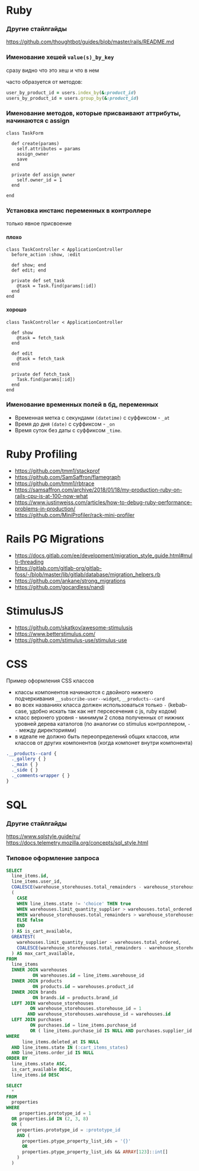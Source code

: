 # Ruby
### Другие стайлгайды
https://github.com/thoughtbot/guides/blob/master/rails/README.md

### Именование хешей `value(s)_by_key`

сразу видно что это хеш и что в нем

часто образуется от методов:

```ruby
user_by_product_id = users.index_by(&:product_id)
users_by_product_id = users.group_by(&:product_id)
```

### Именование методов, которые присваивают аттрибуты, начинаются с assign

```
class TaskForm
  
  def create(params)
    self.attributes = params
    assign_owner
    save
  end
  
  private def assign_owner
    self.owner_id = 1
  end

end
```


### Установка инстанс переменных в контроллере
только явное присвоение

#### плохо
```
class TaskController < ApplicationController
  before_action :show, :edit
  
  def show; end
  def edit; end
  
  private def set_task
    @task = Task.find(params[:id])
  end
end
```

#### хорошо
```
class TaskController < ApplicationController
  
  def show
    @task = fetch_task
  end
  
  def edit
    @task = fetch_task
  end
  
  private def fetch_task
    Task.find(params[:id])
  end
end
```

### Именование временных полей в бд, переменных
- Временная метка с секундами `(datetime)` с суффиксом  - `_at`
- Время до дня `(date)` с суффиксом - `_on`
- Время суток без даты с суффиксом `_time`.

# Ruby Profiling

- https://github.com/tmm1/stackprof
- https://github.com/SamSaffron/flamegraph
- https://github.com/tmm1/rbtrace
- https://samsaffron.com/archive/2018/01/18/my-production-ruby-on-rails-cpu-is-at-100-now-what
- https://www.justinweiss.com/articles/how-to-debug-ruby-performance-problems-in-production/
- https://github.com/MiniProfiler/rack-mini-profiler

# Rails PG Migrations
- https://docs.gitlab.com/ee/development/migration_style_guide.html#multi-threading
- https://gitlab.com/gitlab-org/gitlab-foss/-/blob/master/lib/gitlab/database/migration_helpers.rb
- https://github.com/ankane/strong_migrations
- https://github.com/gocardless/nandi


# StimulusJS
- https://github.com/skatkov/awesome-stimulusjs
- https://www.betterstimulus.com/
- https://github.com/stimulus-use/stimulus-use

# CSS
Пример оформления CSS классов
- классы компонентов начинаются с двойного нижнего подчеркивания `__subscribe-user--widget`, `__products--card`
- во всех названиях класса должен использоваться только `-` (kebab-case, удобно искать так как нет персесечения с js, ruby кодом)
- класс верхнего уровня - минимум 2 слова полученных от нижних уровней дерева каталогов (по аналогии со stimulus контроллером, `--` между директориями)
- в идеале не должно быть переопределений общих классов, или классов от других компонентов (когда компонет внутри компонента)

```scss
.__products--card {
  ._gallery { }
  ._main { }
  ._side { }
  ._comments-wrapper { }
}
```

# SQL
### Другие стайлгайды
https://www.sqlstyle.guide/ru/
https://docs.telemetry.mozilla.org/concepts/sql_style.html

### Типовое оформление запроса

```sql
SELECT
  line_items.id,
  line_items.user_id,
  COALESCE(warehouse_storehouses.total_remainders - warehouse_storehouses.total_in_delivery, 0) AS available_main_storehouse,
  (
    CASE
    WHEN line_items.state != 'choice' THEN true
    WHEN warehouses.limit_quantity_supplier > warehouses.total_ordered THEN true
    WHEN warehouse_storehouses.total_remainders > warehouse_storehouses.total_in_delivery THEN true
    ELSE false
    END
  ) AS is_cart_available,
  GREATEST(
    warehouses.limit_quantity_supplier - warehouses.total_ordered,
    COALESCE(warehouse_storehouses.total_remainders - warehouse_storehouses.total_in_delivery, 0)
  ) AS max_cart_available,
FROM
  line_items
  INNER JOIN warehouses
          ON warehouses.id = line_items.warehouse_id
  INNER JOIN products
          ON products.id = warehouses.product_id
  INNER JOIN brands
          ON brands.id = products.brand_id
  LEFT JOIN warehouse_storehouses
         ON warehouse_storehouses.storehouse_id = 1
        AND warehouse_storehouses.warehouse_id = warehouses.id
  LEFT JOIN purchases
         ON purchases.id = line_items.purchase_id
         OR ( line_items.purchase_id IS NULL AND purchases.supplier_id = products.supplier_id AND purchases.state = 'created' )
WHERE
      line_items.deleted_at IS NULL
  AND line_items.state IN (:cart_items_states)
  AND line_items.order_id IS NULL
ORDER BY
  line_items.state ASC,
  is_cart_available DESC,
  line_items.id DESC
```


```sql
SELECT
  *
FROM
  properties
WHERE
     properties.prototype_id = 1
  OR properties.id IN (2, 3, 8)
  OR (
    properties.prototype_id = :prototype_id
    AND (
      properties.ptype_property_list_ids = '{}'
      OR
      properties.ptype_property_list_ids && ARRAY[123]::int[]
    )
  )
```
